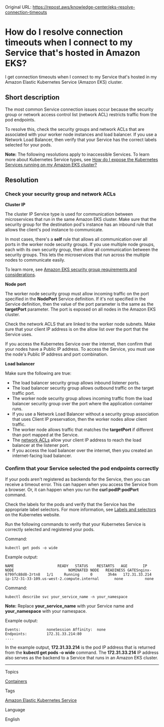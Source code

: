 Original URL: <https://repost.aws/knowledge-center/eks-resolve-connection-timeouts>

# How do I resolve connection timeouts when I connect to my Service that's hosted in Amazon EKS?

I get connection timeouts when I connect to my Service that's hosted in my Amazon Elastic Kubernetes Service (Amazon EKS) cluster.

## Short description

The most common Service connection issues occur because the security group or network access control list (network ACL) restricts traffic from the pod endpoints.

To resolve this, check the security groups and network ACLs that are associated with your worker node instances and load balancer. If you use a Network Load Balancer, then verify that your Service has the correct labels selected for your pods.

**Note:** The following resolutions apply to inaccessible Services. To learn more about Kubernetes Service types, see [How do I expose the Kubernetes Services running on my Amazon EKS cluster?](<https://repost.aws/knowledge-center/eks-kubernetes-services-cluster>)

## Resolution

### Check your security group and network ACLs

**Cluster IP**

The cluster IP Service type is used for communication between microservices that run in the same Amazon EKS cluster. Make sure that the security group for the destination pod's instance has an inbound rule that allows the client's pod instance to communicate.

In most cases, there's a **self** rule that allows all communication over all ports in the worker node security groups. If you use multiple node groups, each with its own security group, then allow all communication between the security groups. This lets the microservices that run across the multiple nodes to communicate easily.

To learn more, see [Amazon EKS security group requirements and considerations](<https://docs.aws.amazon.com/eks/latest/userguide/sec-group-reqs.html>).

**Node port**

The worker node security group must allow incoming traffic on the port specified in the **NodePort** Service definition. If it's not specified in the Service definition, then the value of the port parameter is the same as the **targetPort** parameter. The port is exposed on all nodes in the Amazon EKS cluster.

Check the network ACLS that are linked to the worker node subnets. Make sure that your client IP address is on the allow list over the port that the Service uses.

If you access the Kubernetes Service over the internet, then confirm that your nodes have a Public IP address. To access the Service, you must use the node's Public IP address and port combination.

**Load balancer**

Make sure the following are true:

  * The load balancer security group allows inbound listener ports.
  * The load balancer security group allows outbound traffic on the target traffic port.
  * The worker node security group allows incoming traffic from the load balancer security group over the port where the application container runs.
  * If you use a Network Load Balancer without a security group association that uses Client IP preservation, then the worker nodes allow client traffic.
  * The worker node allows traffic that matches the **targetPort** if different than port mapped at the Service.
  * The [network ACLs](<https://docs.aws.amazon.com/vpc/latest/userguide/vpc-network-acls.html#nacl-rules>) allow your client IP address to reach the load balancer at the listener port.
  * If you access the load balancer over the internet, then you created an internet-facing load balancer.



### Confirm that your Service selected the pod endpoints correctly

If your pods aren't registered as backends for the Service, then you can receive a timeout error. This can happen when you access the Service from a browser. Or, it can happen when you run the **curl podIP:podPort** command.

Check the labels for the pods and verify that the Service has the appropriate label selectors. For more information, see [Labels and selectors](<https://kubernetes.io/docs/concepts/overview/working-with-objects/labels/>) on the Kubernetes website.

Run the following commands to verify that your Kubernetes Service is correctly selected and registered your pods.

Command:
    
    
    kubectl get pods -o wide

Example output:
    
    
    NAME                    READY   STATUS    RESTARTS   AGE       IP                           NODE                         NOMINATED NODE   READINESS GATESnginx-6799fc88d8-2rtn8   1/1     Running     0       3h4m   172.31.33.214   ip-172-31-33-109.us-west-2.compute.internal       none          none

Command:
    
    
    kubectl describe svc your_service_name -n your_namespace

**Note:** Replace **your_service_name** with your Service name and **your_namespace** with your namespace.

Example output:
    
    
    Events:            noneSession Affinity:  none
    Endpoints:         172.31.33.214:80
    ....

In the example output, **172.31.33.214** is the pod IP address that is returned from the **kubectl get pods -o wide** command. The **172.31.33.214** IP address also serves as the backend to a Service that runs in an Amazon EKS cluster.

* * *

Topics

[Containers](<https://repost.aws/topics/TAgOdRefu6ShempO3dWPEofg/containers>)

Tags

[Amazon Elastic Kubernetes Service](<https://repost.aws/tags/TA4IvCeWI1TE66q4jEj4Z9zg/amazon-elastic-kubernetes-service>)

Language

English
